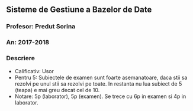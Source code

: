 ## Sisteme de Gestiune a Bazelor de Date
### Profesor: Predut Sorina
### An: 2017-2018
### Descriere
* Calificativ: Usor
* Pentru 5: Subiectele de examen sunt foarte asemanatoare, daca stii sa rezolvi pe unul stii sa rezolvi pe toate. In restanta nu lua subiect de 5 (teapa) e mai greu decat cel de 10.
* Notare: 5p (laborator), 5p (examen). Se trece cu 6p in examen si 4p in laborator.